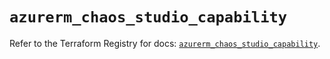 # `azurerm_chaos_studio_capability`

Refer to the Terraform Registry for docs: [`azurerm_chaos_studio_capability`](https://registry.terraform.io/providers/hashicorp/azurerm/3.112.0/docs/resources/chaos_studio_capability).
